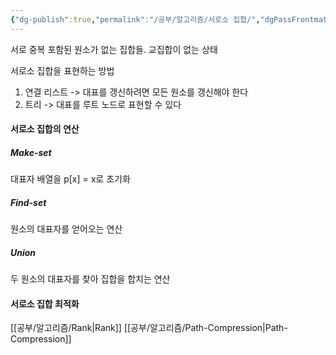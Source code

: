 ```yaml
---
{"dg-publish":true,"permalink":"/공부/알고리즘/서로소 집합/","dgPassFrontmatter":true,"noteIcon":""}
---
```


서로 중복 포함된 원소가 없는 집합들.
교집합이 없는 상태

서로소 집합을 표현하는 방법
1. 연결 리스트 -> 대표를 갱신하려면 모든 원소를 갱신해야 한다
2. 트리 -> 대표를 루트 노드로 표현할 수 있다

#### 서로소 집합의 연산
##### Make-set
대표자 배열을 p[x] = x로 초기화

##### Find-set
원소의 대표자를 얻어오는 연산

##### Union
두 원소의 대표자를 찾아 집합을 합치는 연산

#### 서로소 집합 최적화

[[공부/알고리즘/Rank\|Rank]]
[[공부/알고리즘/Path-Compression\|Path-Compression]]